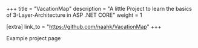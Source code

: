 +++
title = "VacationMap"
description = "A little Project to learn the basics of 3-Layer-Architecture in ASP .NET CORE"
weight = 1

[extra]
link_to = "https://github.com/naahk/VacationMap"
+++

Example project page